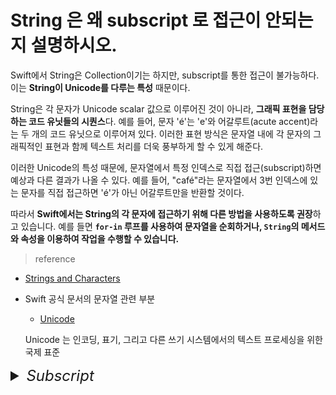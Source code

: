 # String 은 왜 subscript 로 접근이 안되는지 설명하시오.

Swift에서 String은 Collection이기는 하지만, subscript를 통한 접근이 불가능하다. 이는 **String이 Unicode를 다루는 특성** 때문이다.

String은 각 문자가 Unicode scalar 값으로 이루어진 것이 아니라, **그래픽 표현을 담당하는 코드 유닛들의 시퀀스**다. 예를 들어, 문자 'é'는 'e'와 어갈루트(acute accent)라는 두 개의 코드 유닛으로 이루어져 있다. 이러한 표현 방식은 문자열 내에 각 문자의 그래픽적인 표현과 함께 텍스트 처리를 더욱 풍부하게 할 수 있게 해준다.

이러한 Unicode의 특성 때문에, 문자열에서 특정 인덱스로 직접 접근(subscript)하면 예상과 다른 결과가 나올 수 있다. 예를 들어, "café"라는 문자열에서 3번 인덱스에 있는 문자를 직접 접근하면 'é'가 아닌 어갈루트만을 반환할 것이다.

따라서 **Swift에서는 String의 각 문자에 접근하기 위해 다른 방법을 사용하도록 권장**하고 있습니다. 예를 들면 **`for-in` 루프를 사용하여 문자열을 순회하거나, `String`의 메서드와 속성을 이용하여 작업을 수행할 수 있습니다.** 

> reference

- [Strings and Characters](https://docs.swift.org/swift-book/documentation/the-swift-programming-language/stringsandcharacters/)
- Swift 공식 문서의 문자열 관련 부분
	- [Unicode](https://bbiguduk.gitbook.io/swift/language-guide-1/strings-and-characters#unicode)

	Unicode 는 인코딩, 표기, 그리고 다른 쓰기 시스템에서의 텍스트 프로세싱을 위한 국제 표준


<details>
      <summary style="font-size: 24px; font-weight: 500; user-select: none;">
        <h6 style="display: inline"> Subscript </h2>
      </summary>
    <hr>

### subscript 란

클래스, 구조체, 열거형은 collection, List, sequence 의 멤버 요소에 접근할 수 잇는 단축키인 subscript 를 정의할 수 있음. 설정과 검색을 위한 별도 메서드 없이 인덱스로 값을 설정하고 조회하기 위해 서브스크립트를 사용

예를 들어 

`someArray[index]` 로 `Array` 인스턴스 요소에 접근 

`someDictionary[key]` 로 `Dictionary` 인스턴스 요소에 접근

단일 타입을 위한 여러 개 서브 스크립트를 정의할 수 있고 사용 적절한 서브스크립트 오버로드는 서브 스크립트에 전달하는 인덱스 값의 타입에 따라 선택됨.

서브스크립트는 단일 차원으로 제한되지 않고 사용자 타입에 맞춰 여러개의 입력 파라미터로 서브스크립트를 정의할 수 있음.

---
### subscript Syntax(서브스크립트 구문)

서브스크립트를 사용하면 인스턴스 이름 뒤 대괄호에 하나 이상의 값을 작성해 타입의 인스턴스를 조회할 수 있음. instance method, computed property syntax 와 유사함.

instance method 와 다르게 subscript 는 read-write, read-only 사용할 수 있음. 이런 동작은 computed property 와 같은 방법으로 getter, setter 를 통해 동작

```Swift
subscript(index: Int) -> Int {
	get {
		// Return an appropriate subscript value here.
	}
	set(newValue) {
		// Perform a suitable setting action here.
	}
}
```

`newValue` 의 타입은 서브스크립트 return(반환) 값과 동일 

computed property 와 마찬가지로 `setter(newValue)` 파라미터를 지정하지 않도록 선택할 수 있고, 파라미터를 지정하지 않으면 `setter` 안에 `newValue` 라는 기본 파라미터가 제공됨. 

read-only 된 computed property 와 마찬가지로 `get` 키워드와 그것의 중괄호를 삭제해 읽기 전용 subscript 를 쉽게 선언할 수 있음.


```Swift
struct TimesTable {
    let multiplier: Int
    subscript(index: Int) -> Int {
        return multiplier * index
    }
}

let threeTimesTable = TimesTable(multiplier: 3)
print("six times three is \(threeTimesTable[6]).")
```
---
### Subscript Usage (서브스크립트 사용)

서브스크립트의 정확한 의미는 사용되는 context(문맥) 에 따라 다름 

일반적으로 서브스크립트는 콜렉션, 리스트, 또는 시퀀스에 멤버 요소에 접근하는 바로가기로 사용.

⇒ 특정 클래스 또는 구제 기능에 가장 적합한 방식으로 서브스크립트를 자유롭게 구현할 수 있음.

```Swift
struct Matrix {
    let rows: Int, columns: Int
    var grid: [Double]
    
    init(rows: Int, columns: Int) {
        self.rows = rows
        self.columns = columns
        grid = Array(repeating: 0.0, count: rows * columns)
    }
    
    func indexIsValid(row: Int, column: Int) -> Bool {
        return row >= 0 && row < rows && column >= 0 && column < columns
    }
    subscript(row: Int, column: Int) -> Double {
        get {
            assert(indexIsValid(row: row, column: column), "Index out of range")
            return grid[(row * columns) + column]
        }
        set {
            assert(indexIsValid(row: row, column: column), "Index out of range")
            grid[(row * columns) + column] = newValue
        }
    }
}

var firstMatrix = Matrix(rows: 2, columns: 2)
print("lst Matrix: \(firstMatrix)")

var secondMatrix = Matrix(rows: 4, columns: 4)
print("2nd Matrix: \(secondMatrix)")
```
</details>